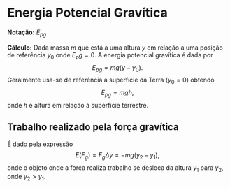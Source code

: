 # Energia Potencial Gravítica

**Notação:** $E_{pg}$

**Cálculo:** Dada massa $m$ que está a uma altura $y$ em relação a uma posição de referência $y_{0}$ onde $E_pg=0$. A energia potencial gravítica é dada por$$E_{pg}=mg(y-y_{0}).$$
Geralmente usa-se de referência a superfície da Terra ($y_0=0$) obtendo$$E_{pg}=mgh,$$ onde $h$ é altura em relação à superfície terrestre.

## Trabalho realizado pela força gravítica

É dado pela expressão$$E(F_{g})=F_{g}\Delta y=-mg(y_{2}-y_{1}),$$onde o objeto onde a força realiza trabalho se desloca da altura $y_1$ para $y_2$, onde $y_{2}>y_{1}$.

